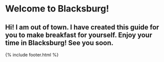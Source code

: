 # Welcome to Blacksburg!
##  Hi! I am out of town. I have created this guide for you to make breakfast for yourself. Enjoy your time in Blacksburg! See you soon. 

{% include footer.html %}
